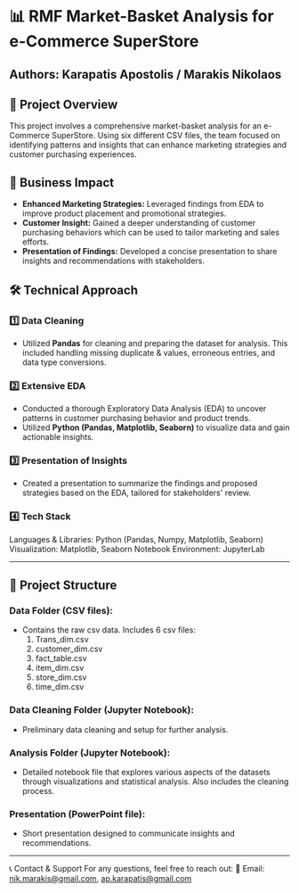 # 📊 RMF Market-Basket Analysis for e-Commerce SuperStore

## Authors: Karapatis Apostolis / Marakis Nikolaos

## 📌 Project Overview  
This project involves a comprehensive market-basket analysis for an e-Commerce SuperStore. Using six different CSV files, the team focused on identifying patterns and insights that can enhance marketing strategies and customer purchasing experiences.

## 🎯 Business Impact  
- **Enhanced Marketing Strategies:** Leveraged findings from EDA to improve product placement and promotional strategies.
- **Customer Insight:** Gained a deeper understanding of customer purchasing behaviors which can be used to tailor marketing and sales efforts.
- **Presentation of Findings:** Developed a concise presentation to share insights and recommendations with stakeholders.

## 🛠️ Technical Approach  

### **1️⃣ Data Cleaning**  
- Utilized **Pandas** for cleaning and preparing the dataset for analysis. This included handling missing duplicate & values, erroneous entries, and data type conversions.

### **2️⃣ Extensive EDA**  
- Conducted a thorough Exploratory Data Analysis (EDA) to uncover patterns in customer purchasing behavior and product trends.
- Utilized **Python (Pandas, Matplotlib, Seaborn)** to visualize data and gain actionable insights.

### **3️⃣ Presentation of Insights**  
- Created a presentation to summarize the findings and proposed strategies based on the EDA, tailored for stakeholders' review.

### **4️⃣ Tech Stack**
Languages & Libraries: Python (Pandas, Numpy, Matplotlib, Seaborn)
Visualization: Matplotlib, Seaborn
Notebook Environment: JupyterLab

---

## 📂 Project Structure 

### Data Folder (CSV files):
- Contains the raw csv data. Includes 6 csv files:
    1. Trans_dim.csv
    2. customer_dim.csv
    3. fact_table.csv
    4. item_dim.csv
    5. store_dim.csv
    6. time_dim.csv
  
### Data Cleaning Folder (Jupyter Notebook):
- Preliminary data cleaning and setup for further analysis.

### Analysis Folder (Jupyter Notebook):
- Detailed notebook file that explores various aspects of the datasets through visualizations and statistical analysis. Also includes the cleaning process.

### Presentation (PowerPoint file):
- Short presentation designed to communicate insights and recommendations.

---

📞 Contact & Support
For any questions, feel free to reach out:
📧 Email: nik.marakis@gmail.com, ap.karapatis@gmail.com


